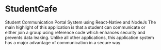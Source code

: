 # StudentCafe
Student Communication Portal System using React-Native and NodeJs
The main highlight of this application is that a student can communicate or either join a group using reference code which enhances security and prevents data leaking.
Unlike all other applications, this application system has a major advantage of communication in a secure way
